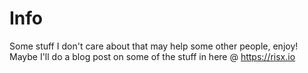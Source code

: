 # Info
Some stuff I don't care about that may help some other people, enjoy!
Maybe I'll do a blog post on some of the stuff in here @ https://risx.io
